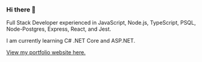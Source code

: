 ### Hi there 👋
Full Stack Developer experienced in JavaScript, Node.js, TypeScript, PSQL, Node-Postgres, Express, React, and Jest.

I am currently learning C# .NET Core and ASP.NET.

<a href="https://ross-kennedy-dev.netlify.app/">View my portfolio website here.</a>

<!--
**RoKen1000/RoKen1000** is a ✨ _special_ ✨ repository because its `README.md` (this file) appears on your GitHub profile.

Here are some ideas to get you started:

- 🔭 I’m currently working on ...
- 🌱 I’m currently learning ...
- 👯 I’m looking to collaborate on ...
- 🤔 I’m looking for help with ...
- 💬 Ask me about ...
- 📫 How to reach me: ...
- 😄 Pronouns: ...
- ⚡ Fun fact: ...
-->
